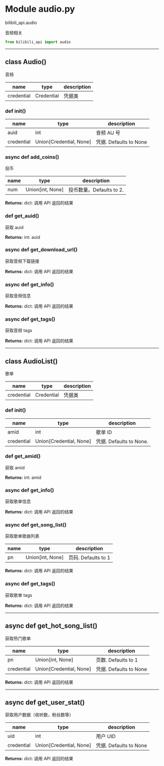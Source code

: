 # Module audio.py


bilibili_api.audio

音频相关


``` python
from bilibili_api import audio
```

---

## class Audio()

音频


| name | type | description |
| - | - | - |
| credential | Credential | 凭据类 |


### def __init__()


| name | type | description |
| - | - | - |
| auid | int | 音频 AU 号 |
| credential | Union[Credential, None] | 凭据. Defaults to None |


### async def add_coins()

投币


| name | type | description |
| - | - | - |
| num | Union[int, None] | 投币数量。Defaults to 2. |

**Returns:** dict: 调用 API 返回的结果




### def get_auid()

获取 auid



**Returns:** int: auid




### async def get_download_url()

获取音频下载链接



**Returns:** dict: 调用 API 返回的结果




### async def get_info()

获取音频信息



**Returns:** dict: 调用 API 返回的结果




### async def get_tags()

获取音频 tags



**Returns:** dict: 调用 API 返回的结果




---

## class AudioList()

歌单


| name | type | description |
| - | - | - |
| credential | Credential | 凭据类 |


### def __init__()


| name | type | description |
| - | - | - |
| amid | int | 歌单 ID |
| credential | Union[Credential, None] | 凭据. Defaults to None. |


### def get_amid()

获取 amid



**Returns:** int: amid




### async def get_info()

获取歌单信息



**Returns:** dict: 调用 API 返回的结果




### async def get_song_list()

获取歌单歌曲列表


| name | type | description |
| - | - | - |
| pn | Union[int, None] | 页码. Defaults to 1 |

**Returns:** dict: 调用 API 返回的结果




### async def get_tags()

获取歌单 tags



**Returns:** dict: 调用 API 返回的结果




---

## async def get_hot_song_list()

获取热门歌单


| name | type | description |
| - | - | - |
| pn | Union[int, None] | 页数. Defaults to 1 |
| credential | Union[Credential, None] | 凭据. Defaults to None |

**Returns:** dict: 调用 API 返回的结果




---

## async def get_user_stat()

获取用户数据（收听数，粉丝数等）


| name | type | description |
| - | - | - |
| uid | int | 用户 UID |
| credential | Union[Credential, None] | 凭据. Defaults to None |

**Returns:** dict: 调用 API 返回的结果




